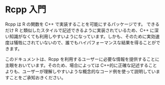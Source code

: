 # Rcpp 入門

Rcpp は R の関数を C++ で実装することを可能にするパッケージです。
できるだけ R と類似したスタイルで記述できるように実装されているため、C++ に深い知識がなくても利用しやすいようになっています。しかも、そのために実効速度は犠牲にされていないので、誰でもハイパフォーマンスな結果を得ることができます。



このドキュメントは、Rcpp を利用するユーザーに必要な情報を提供することに主眼をおいています。そのため、場合によっては C++的に正確な記述することよりも、ユーザーが理解しやすいような概念的なコード例を使って説明していますことをご承知おきください。



